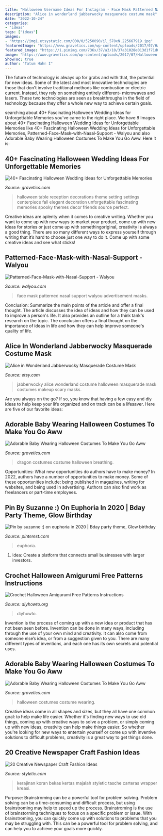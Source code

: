 ```yaml
---
title: "Halloween Username Ideas For Instagram - Face Mask Patterned Nasal Support Walyou Advertisement Masks"
description: "Alice in wonderland jabberwocky masquerade costume mask"
date: "2022-10-24"
categories:
- "ideas"
tags: ["ideas"]
images:
- "https://img1.etsystatic.com/000/0/5250090/il_570xN.225667919.jpg"
featuredImage: "https://www.gravetics.com/wp-content/uploads/2017/07/Halloween-costume-2017.jpg"
featured_image: "https://i.pinimg.com/736x/37/a3/10/37a31028e013d1f71d0be0559073b924.jpg"
image: "https://www.gravetics.com/wp-content/uploads/2017/07/Halloween-costume-2017.jpg"
ShowToc: true
author: "Tatum Hahn I"
---
```



The future of technology is always up for grabs and with that, the potential for new ideas. Some of the latest and most innovative technologies are those that don't involve traditional methods like combustion or electric current. Instead, they rely on something entirely different- microwaves and lasers. These two technologies are seen as breakthroughs in the field of technology because they offer a whole new way to achieve certain goals.

	

		
searching about 40+ Fascinating Halloween Wedding Ideas for Unforgettable Memories you've came to the right place. We have 8 Images about 40+ Fascinating Halloween Wedding Ideas for Unforgettable Memories like 40+ Fascinating Halloween Wedding Ideas for Unforgettable Memories, Patterned-Face-Mask-with-Nasal-Support - Walyou and also Adorable Baby Wearing Halloween Costumes To Make You Go Aww. Here it is:
		
    
## 40+ Fascinating Halloween Wedding Ideas For Unforgettable Memories

<img loading=lazy src="http://www.gravetics.com/wp-content/uploads/2017/08/Elegant-Halloween-Wedding-Table-Settings.jpg" onerror="this.onerror=null;this.src='https://tse2.mm.bing.net/th?id=OIP.F6yl3uD1OF-KTBEJ6I9ymwHaLH&amp;pid=15.1';" alt="40+ Fascinating Halloween Wedding Ideas for Unforgettable Memories">

_Source: gravetics.com_

>halloween table reception decorations theme setting settings centerpiece fall elegant decoration unforgettable fascinating memories spooky themes decor friends source perfect. 

	

Creative ideas are aplenty when it comes to creative writing. Whether you want to come up with new ways to market your product, come up with new ideas for stories or just come up with somethingoriginal, creativity is always a good thing. There are so many different ways to express yourself through writing that it’s hard to choose just one way to do it. Come up with some creative ideas and see what sticks!

    
## Patterned-Face-Mask-with-Nasal-Support - Walyou

<img loading=lazy src="https://walyou.com/wp-content/uploads/2020/08/Patterned-Face-Mask-with-Nasal-Support.jpg" onerror="this.onerror=null;this.src='https://tse4.mm.bing.net/th?id=OIP.OvBTBc8pEQEYQdlEHVnZQAHaLH&amp;pid=15.1';" alt="Patterned-Face-Mask-with-Nasal-Support - Walyou">

_Source: walyou.com_

>face mask patterned nasal support walyou advertisement masks. 

	

Conclusion: Summarize the main points of the article and offer a final thought.
The article discusses the idea of ideas and how they can be used to improve a person's life. It also provides an outline for a think tank's research on the topic. The conclusion offers a final thought on the importance of ideas in life and how they can help improve someone's quality of life.

    
## Alice In Wonderland Jabberwocky Masquerade Costume Mask

<img loading=lazy src="https://img1.etsystatic.com/000/0/5250090/il_570xN.225667919.jpg" onerror="this.onerror=null;this.src='https://tse3.mm.bing.net/th?id=OIP.2LZb7rh5mAeP8Wwgjda48QHaJ4&amp;pid=15.1';" alt="Alice in Wonderland Jabberwocky Masquerade Costume Mask">

_Source: etsy.com_

>jabberwocky alice wonderland costume halloween masquerade mask costumes makeup scary masks. 

	

Are you always on the go? If so, you know that having a few easy and diy ideas to help keep your life organized and on track can be a lifesaver. Here are five of our favorite ideas: 

    
## Adorable Baby Wearing Halloween Costumes To Make You Go Aww

<img loading=lazy src="https://www.gravetics.com/wp-content/uploads/2017/07/ire-breathing-dragon-baby-costume.jpg" onerror="this.onerror=null;this.src='https://tse3.mm.bing.net/th?id=OIP.YUxXJjAkKC0vBLHdOxG2rQHaJ4&amp;pid=15.1';" alt="Adorable Baby Wearing Halloween Costumes To Make You Go Aww">

_Source: gravetics.com_

>dragon costumes costume halloween breathing. 

	

Opportunities: What new opportunities do authors have to make money?
In 2022, authors have a number of opportunities to make money. Some of these opportunities include: being published in magazines, writing for websites, and being used in advertising. Authors can also find work as freelancers or part-time employees.

    
## Pin By Suzanne :) On Euphoria In 2020 | Bday Party Theme, Glow Birthday

<img loading=lazy src="https://i.pinimg.com/736x/37/a3/10/37a31028e013d1f71d0be0559073b924.jpg" onerror="this.onerror=null;this.src='https://tse1.mm.bing.net/th?id=OIP.L5FRr17qTNiEEt68KxvfmgHaL0&amp;pid=15.1';" alt="Pin by suzanne :) on euphoria in 2020 | Bday party theme, Glow birthday">

_Source: pinterest.com_

>euphoria. 

	

1. Idea: Create a platform that connects small businesses with larger investors.

    
## Crochet Halloween Amigurumi Free Patterns Instructions

<img loading=lazy src="http://www.diyhowto.org/wp-content/uploads/DIYHowto-Crochet-Halloween-Amigurumi-Free-Pattern-11-486x1024.jpg" onerror="this.onerror=null;this.src='https://tse4.mm.bing.net/th?id=OIP.AEMDvXD4PyQpObAk83LllwHaPm&amp;pid=15.1';" alt="Crochet Halloween Amigurumi Free Patterns Instructions">

_Source: diyhowto.org_

>diyhowto. 

	

Invention is the process of coming up with a new idea or product that has not been seen before. Invention can be done in many ways, including through the use of your own mind and creativity. It can also come from someone else’s idea, or from a suggestion given to you. There are many different types of inventions, and each one has its own secrets and potential uses.

    
## Adorable Baby Wearing Halloween Costumes To Make You Go Aww

<img loading=lazy src="https://www.gravetics.com/wp-content/uploads/2017/07/Halloween-costume-2017.jpg" onerror="this.onerror=null;this.src='https://tse3.mm.bing.net/th?id=OIP.BzaixcB38YNbTtMtPLCQ7gHaKX&amp;pid=15.1';" alt="Adorable Baby Wearing Halloween Costumes To Make You Go Aww">

_Source: gravetics.com_

>halloween costumes costume wearing. 

	

Creative ideas come in all shapes and sizes, but they all have one common goal: to help make life easier. Whether it's finding new ways to use old things, coming up with creative ways to solve a problem, or simply coming up with new ideas, creativity can help make things easier. So whether you're looking for new ways to entertain yourself or come up with inventive solutions to difficult problems, creativity is a great way to get things done.

    
## 20 Creative Newspaper Craft Fashion Ideas

<img loading=lazy src="https://styletic.com/wp-content/uploads/2014/10/newspaper-craft-fashion-ideas/19-creative-newspaper-craft-fashion-ideas.jpg" onerror="this.onerror=null;this.src='https://tse2.mm.bing.net/th?id=OIP.cZl0NKbrOWcZj5rdYlbSJwHaJ4&amp;pid=15.1';" alt="20 Creative Newspaper Craft Fashion Ideas">

_Source: styletic.com_

>kerajinan koran bekas kertas majalah styletic tasche carteras wrapper kreasi. 

	

Purpose: Brainstroming can be a powerful tool for problem solving.
Problem solving can be a time-consuming and difficult process, but using brainstroming may help to speed up the process. Brainstroming is the use of brainstorming techniques to focus on a specific problem or issue. With brainstroming, you can quickly come up with solutions to problems that you may be struggling with. This can be a powerful tool for problem solving, and can help you to achieve your goals more quickly.

